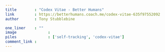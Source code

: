 ```yaml
---
title        : "Codex Vitae - Better Humans"
link         : https://betterhumans.coach.me/codex-vitae-635f97552092
author       : Tony Stubblebine

one_liner    : ""
image			   : 
piles			   : ['self-tracking', 'codex-vitae']
comment_link : 
---
```

